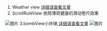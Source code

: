 
1. Weather view
[详细请查看文章](http://www.jianshu.com/p/2c9dc35f3aad)
2. ScrollRuleView 依照薄荷健康的滑动卷尺效果

![图片](https://github.com/fengivy/Weather/blob/master/app/src/main/res/drawable/a.gif)
3.bombView小炸弹,[详细请查看文章](http://www.jianshu.com/p/a622fa556c1b)
![图片](http://upload-images.jianshu.io/upload_images/837800-3301776994029a39.gif?imageMogr2/auto-orient/strip)
